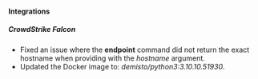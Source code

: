
#### Integrations

##### CrowdStrike Falcon

- Fixed an issue where the **endpoint** command did not return the exact hostname when providing with the *hostname* argument. 
- Updated the Docker image to: *demisto/python3:3.10.10.51930*.